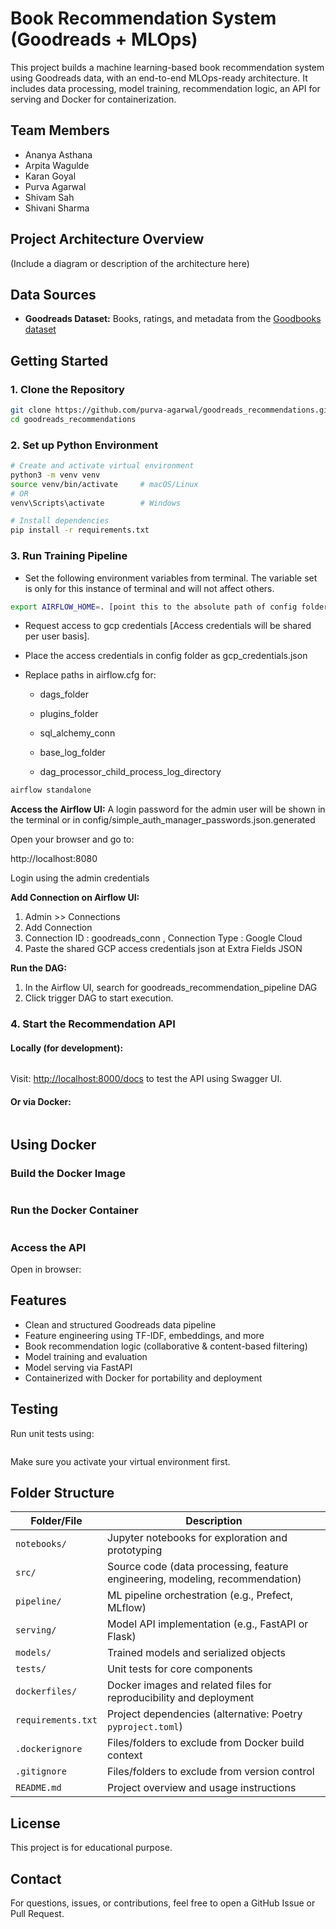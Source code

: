# Book Recommendation System (Goodreads + MLOps)

This project builds a machine learning-based book recommendation system using Goodreads data, with an end-to-end MLOps-ready architecture. It includes data processing, model training, recommendation logic, an API for serving and Docker for containerization.

## Team Members

- Ananya Asthana
- Arpita Wagulde  
- Karan Goyal  
- Purva Agarwal  
- Shivam Sah  
- Shivani Sharma  


## Project Architecture Overview

(Include a diagram or description of the architecture here)

## Data Sources

- **Goodreads Dataset:** Books, ratings, and metadata from the [Goodbooks dataset](https://cseweb.ucsd.edu/~jmcauley/datasets/goodreads.html)


## Getting Started

### 1. Clone the Repository

```bash
git clone https://github.com/purva-agarwal/goodreads_recommendations.git
cd goodreads_recommendations
```

### 2. Set up Python Environment

```bash
# Create and activate virtual environment
python3 -m venv venv
source venv/bin/activate     # macOS/Linux
# OR
venv\Scripts\activate        # Windows

# Install dependencies
pip install -r requirements.txt
```

### 3. Run Training Pipeline

- Set the following environment variables from terminal.
The variable set is only for this instance of terminal and will not affect others.
```bash
export AIRFLOW_HOME=. [point this to the absolute path of config folder of the cloned repository]
```

- Request access to gcp credentials [Access credentials will be shared per user basis].

- Place the access credentials in config folder as gcp_credentials.json

- Replace paths in airflow.cfg for:

    - dags_folder

    - plugins_folder

    - sql_alchemy_conn

    - base_log_folder

    - dag_processor_child_process_log_directory

```bash
airflow standalone
```

**Access the Airflow UI:**
A login password for the admin user will be shown in the terminal or in
config/simple_auth_manager_passwords.json.generated

Open your browser and go to:

http://localhost:8080

Login using the admin credentials

**Add Connection on Airflow UI:**
1. Admin >> Connections
2. Add Connection
3. Connection ID : goodreads_conn ,  Connection Type : Google Cloud
4. Paste the shared GCP access credentials json at Extra Fields JSON

**Run the DAG:**

1. In the Airflow UI, search for goodreads_recommendation_pipeline DAG
2. Click trigger DAG to start execution.


### 4. Start the Recommendation API

#### Locally (for development):

```bash

```

Visit: [http://localhost:8000/docs](http://localhost:8000/docs) to test the API using Swagger UI.

#### Or via Docker:

```bash

```

## Using Docker

### Build the Docker Image

```bash

```

### Run the Docker Container

```bash

```

### Access the API

Open in browser:

## Features

- Clean and structured Goodreads data pipeline
- Feature engineering using TF-IDF, embeddings, and more
- Book recommendation logic (collaborative & content-based filtering)
- Model training and evaluation
- Model serving via FastAPI
- Containerized with Docker for portability and deployment

## Testing

Run unit tests using:

```bash

```

Make sure you activate your virtual environment first.

## Folder Structure

| Folder/File         | Description                                                                 |
|---------------------|-----------------------------------------------------------------------------|
| `notebooks/`        | Jupyter notebooks for exploration and prototyping                           |
| `src/`              | Source code (data processing, feature engineering, modeling, recommendation)|
| `pipeline/`         | ML pipeline orchestration (e.g., Prefect, MLflow)                           |
| `serving/`          | Model API implementation (e.g., FastAPI or Flask)                           |
| `models/`           | Trained models and serialized objects                                       |
| `tests/`            | Unit tests for core components                                              |
| `dockerfiles/`      | Docker images and related files for reproducibility and deployment          |
| `requirements.txt`  | Project dependencies (alternative: Poetry `pyproject.toml`)                 |
| `.dockerignore`     | Files/folders to exclude from Docker build context                          |
| `.gitignore`        | Files/folders to exclude from version control                               |
| `README.md`         | Project overview and usage instructions                                     |

## License

This project is for educational purpose.

## Contact

For questions, issues, or contributions, feel free to open a GitHub Issue or Pull Request.

